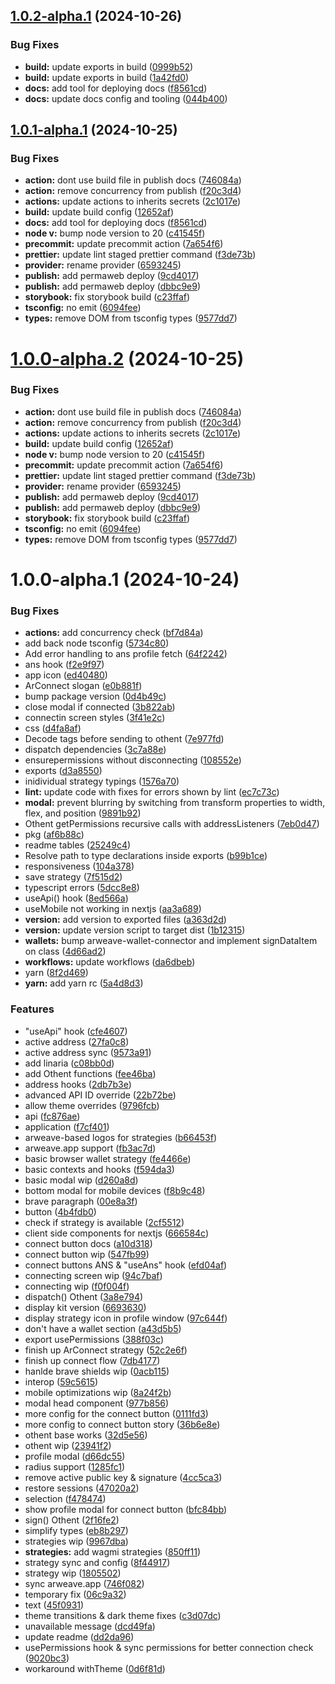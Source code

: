 ## [1.0.2-alpha.1](https://github.com/project-kardeshev/ao-wallet-kit/compare/v1.0.1...v1.0.2-alpha.1) (2024-10-26)

### Bug Fixes

- **build:** update exports in build ([0999b52](https://github.com/project-kardeshev/ao-wallet-kit/commit/0999b52f964ca95324caf34e22518b4bbfac062d))
- **build:** update exports in build ([1a42fd0](https://github.com/project-kardeshev/ao-wallet-kit/commit/1a42fd08b8347e1328bc87d02065f52a7ed27584))
- **docs:** add tool for deploying docs ([f8561cd](https://github.com/project-kardeshev/ao-wallet-kit/commit/f8561cde8527787ddfeed48fc96d3e83f454524f))
- **docs:** update docs config and tooling ([044b400](https://github.com/project-kardeshev/ao-wallet-kit/commit/044b400b2108c05e6c62b50df303fdd41afeab02))

## [1.0.1-alpha.1](https://github.com/project-kardeshev/ao-wallet-kit/compare/v1.0.0...v1.0.1-alpha.1) (2024-10-25)

### Bug Fixes

- **action:** dont use build file in publish docs ([746084a](https://github.com/project-kardeshev/ao-wallet-kit/commit/746084a3bc8ccf59f460de9c371c247552a45aff))
- **action:** remove concurrency from publish ([f20c3d4](https://github.com/project-kardeshev/ao-wallet-kit/commit/f20c3d40069a4efe8f9499bb6eede538bedd6a70))
- **actions:** update actions to inherits secrets ([2c1017e](https://github.com/project-kardeshev/ao-wallet-kit/commit/2c1017e14e998c8d045bfae5dea45473b18dfda7))
- **build:** update build config ([12652af](https://github.com/project-kardeshev/ao-wallet-kit/commit/12652af731fe0394b3f5ea812e9f4ab132545fd4))
- **docs:** add tool for deploying docs ([f8561cd](https://github.com/project-kardeshev/ao-wallet-kit/commit/f8561cde8527787ddfeed48fc96d3e83f454524f))
- **node v:** bump node version to 20 ([c41545f](https://github.com/project-kardeshev/ao-wallet-kit/commit/c41545fac14f48cc89597a6a01308c802a490e04))
- **precommit:** update precommit action ([7a654f6](https://github.com/project-kardeshev/ao-wallet-kit/commit/7a654f69da2d46e7ba416cd5d7812ba51f22d033))
- **prettier:** update lint staged prettier command ([f3de73b](https://github.com/project-kardeshev/ao-wallet-kit/commit/f3de73b589d62b86d09c51af154412e2cace8d9b))
- **provider:** rename provider ([6593245](https://github.com/project-kardeshev/ao-wallet-kit/commit/6593245451ae96a5c8f6d561725f7a9170796976))
- **publish:** add permaweb deploy ([9cd4017](https://github.com/project-kardeshev/ao-wallet-kit/commit/9cd4017bf34aebf3398cdb4f7ed51b959318c903))
- **publish:** add permaweb deploy ([dbbc9e9](https://github.com/project-kardeshev/ao-wallet-kit/commit/dbbc9e95e4dfe4e978f67b2ec99706224be7bc67))
- **storybook:** fix storybook build ([c23ffaf](https://github.com/project-kardeshev/ao-wallet-kit/commit/c23ffaf14d130cebe26bdad59ec632199fd9a481))
- **tsconfig:** no emit ([6094fee](https://github.com/project-kardeshev/ao-wallet-kit/commit/6094fee108b2d04aa27728484f061a028a70318b))
- **types:** remove DOM from tsconfig types ([9577dd7](https://github.com/project-kardeshev/ao-wallet-kit/commit/9577dd76bc68431c139bc132f95fac31e37ec2bd))

# [1.0.0-alpha.2](https://github.com/project-kardeshev/ao-wallet-kit/compare/v1.0.0-alpha.1...v1.0.0-alpha.2) (2024-10-25)

### Bug Fixes

- **action:** dont use build file in publish docs ([746084a](https://github.com/project-kardeshev/ao-wallet-kit/commit/746084a3bc8ccf59f460de9c371c247552a45aff))
- **action:** remove concurrency from publish ([f20c3d4](https://github.com/project-kardeshev/ao-wallet-kit/commit/f20c3d40069a4efe8f9499bb6eede538bedd6a70))
- **actions:** update actions to inherits secrets ([2c1017e](https://github.com/project-kardeshev/ao-wallet-kit/commit/2c1017e14e998c8d045bfae5dea45473b18dfda7))
- **build:** update build config ([12652af](https://github.com/project-kardeshev/ao-wallet-kit/commit/12652af731fe0394b3f5ea812e9f4ab132545fd4))
- **node v:** bump node version to 20 ([c41545f](https://github.com/project-kardeshev/ao-wallet-kit/commit/c41545fac14f48cc89597a6a01308c802a490e04))
- **precommit:** update precommit action ([7a654f6](https://github.com/project-kardeshev/ao-wallet-kit/commit/7a654f69da2d46e7ba416cd5d7812ba51f22d033))
- **prettier:** update lint staged prettier command ([f3de73b](https://github.com/project-kardeshev/ao-wallet-kit/commit/f3de73b589d62b86d09c51af154412e2cace8d9b))
- **provider:** rename provider ([6593245](https://github.com/project-kardeshev/ao-wallet-kit/commit/6593245451ae96a5c8f6d561725f7a9170796976))
- **publish:** add permaweb deploy ([9cd4017](https://github.com/project-kardeshev/ao-wallet-kit/commit/9cd4017bf34aebf3398cdb4f7ed51b959318c903))
- **publish:** add permaweb deploy ([dbbc9e9](https://github.com/project-kardeshev/ao-wallet-kit/commit/dbbc9e95e4dfe4e978f67b2ec99706224be7bc67))
- **storybook:** fix storybook build ([c23ffaf](https://github.com/project-kardeshev/ao-wallet-kit/commit/c23ffaf14d130cebe26bdad59ec632199fd9a481))
- **tsconfig:** no emit ([6094fee](https://github.com/project-kardeshev/ao-wallet-kit/commit/6094fee108b2d04aa27728484f061a028a70318b))
- **types:** remove DOM from tsconfig types ([9577dd7](https://github.com/project-kardeshev/ao-wallet-kit/commit/9577dd76bc68431c139bc132f95fac31e37ec2bd))

# 1.0.0-alpha.1 (2024-10-24)

### Bug Fixes

- **actions:** add concurrency check ([bf7d84a](https://github.com/project-kardeshev/ao-wallet-kit/commit/bf7d84a3606c21d65910b5a8f96e7c451aac0d15))
- add back node tsconfig ([5734c80](https://github.com/project-kardeshev/ao-wallet-kit/commit/5734c800cc99e8f0d2605446b302a3c629329c2c))
- Add error handling to ans profile fetch ([64f2242](https://github.com/project-kardeshev/ao-wallet-kit/commit/64f22426aaf10ce471218ef6f000bfa1c9f2260b))
- ans hook ([f2e9f97](https://github.com/project-kardeshev/ao-wallet-kit/commit/f2e9f9722ba1b0573f2efc01918e47f7231a1913))
- app icon ([ed40480](https://github.com/project-kardeshev/ao-wallet-kit/commit/ed40480a8c20351b43471fd6a4d51692e457ac33))
- ArConnect slogan ([e0b881f](https://github.com/project-kardeshev/ao-wallet-kit/commit/e0b881f01841bbba1b50ce1b306388ce86055392))
- bump package version ([0d4b49c](https://github.com/project-kardeshev/ao-wallet-kit/commit/0d4b49c98cc9a34242b4b8e1ddc79d349156f7c7))
- close modal if connected ([3b822ab](https://github.com/project-kardeshev/ao-wallet-kit/commit/3b822ab3d789f468631f9d2183e148141aadc63b))
- connectin screen styles ([3f41e2c](https://github.com/project-kardeshev/ao-wallet-kit/commit/3f41e2c958e9966c240854e6026286dbe4261f1f))
- css ([d4fa8af](https://github.com/project-kardeshev/ao-wallet-kit/commit/d4fa8afc45c8a4803c36678436a87bea444ee177))
- Decode tags before sending to othent ([7e977fd](https://github.com/project-kardeshev/ao-wallet-kit/commit/7e977fd13b30411b13fa16044b5f30d25ceaf675))
- dispatch dependencies ([3c7a88e](https://github.com/project-kardeshev/ao-wallet-kit/commit/3c7a88e687fe5d9934c3cf599a6aae34145449bd))
- ensurepermissions without disconnecting ([108552e](https://github.com/project-kardeshev/ao-wallet-kit/commit/108552e4991a6f185006160a88a7683835b033a2))
- exports ([d3a8550](https://github.com/project-kardeshev/ao-wallet-kit/commit/d3a85503e5a9b45a9d0e245749ca74e2a467420d))
- inidividual strategy typings ([1576a70](https://github.com/project-kardeshev/ao-wallet-kit/commit/1576a70a078868d66313e8ea0e171ec2c232da18))
- **lint:** update code with fixes for errors shown by lint ([ec7c73c](https://github.com/project-kardeshev/ao-wallet-kit/commit/ec7c73c55f5f901ab239d7bb8a9d9d63f31aded7))
- **modal:** prevent blurring by switching from transform properties to width, flex, and position ([9891b92](https://github.com/project-kardeshev/ao-wallet-kit/commit/9891b9280619046d680aedf5dfb73e8b98cd0be0))
- Othent getPermissions recursive calls with addressListeners ([7eb0d47](https://github.com/project-kardeshev/ao-wallet-kit/commit/7eb0d47f147c6f6e580d6f17d986d62d3f3f16fd))
- pkg ([af6b88c](https://github.com/project-kardeshev/ao-wallet-kit/commit/af6b88c9b3123ee59975aada7828d29a3d4fc0a0))
- readme tables ([25249c4](https://github.com/project-kardeshev/ao-wallet-kit/commit/25249c4df38b6ddffe40102ac0a0b3b998935ae7))
- Resolve path to type declarations inside exports ([b99b1ce](https://github.com/project-kardeshev/ao-wallet-kit/commit/b99b1ce4b8132bf7651f85f6d2c87bdc0bf56285))
- responsiveness ([104a378](https://github.com/project-kardeshev/ao-wallet-kit/commit/104a3780764427b4e69ca04707d3e10f1e4741ff))
- save strategy ([7f515d2](https://github.com/project-kardeshev/ao-wallet-kit/commit/7f515d2d58d45c8035b768f643cce2f398c2c718))
- typescript errors ([5dcc8e8](https://github.com/project-kardeshev/ao-wallet-kit/commit/5dcc8e892633bb4b750a2209be30768e01e711a6))
- useApi() hook ([8ed566a](https://github.com/project-kardeshev/ao-wallet-kit/commit/8ed566af60f1bf153b33fb83b0a8e17775c3b28e))
- useMobile not working in nextjs ([aa3a689](https://github.com/project-kardeshev/ao-wallet-kit/commit/aa3a689c4c5a5012778ba530027b41aacc9fd252))
- **version:** add version to exported files ([a363d2d](https://github.com/project-kardeshev/ao-wallet-kit/commit/a363d2da08b84eca5fbf4faf45932495254c43a7))
- **version:** update version script to target dist ([1b12315](https://github.com/project-kardeshev/ao-wallet-kit/commit/1b123153e72967ca19781ecbab02b4e39035f7c9))
- **wallets:** bump arweave-wallet-connector and implement signDataItem on class ([4d66ad2](https://github.com/project-kardeshev/ao-wallet-kit/commit/4d66ad20e8ca1123246139dd79ce4cc7d2b1a37c))
- **workflows:** update workflows ([da6dbeb](https://github.com/project-kardeshev/ao-wallet-kit/commit/da6dbeb77664c584879bf1bc21b007eb4f1e08d8))
- yarn ([8f2d469](https://github.com/project-kardeshev/ao-wallet-kit/commit/8f2d4697197e8e9d852043d67d3685ab6915ce0e))
- **yarn:** add yarn rc ([5a4d8d3](https://github.com/project-kardeshev/ao-wallet-kit/commit/5a4d8d3760b83c5aeca91a15dddc452a55986564))

### Features

- "useApi" hook ([cfe4607](https://github.com/project-kardeshev/ao-wallet-kit/commit/cfe4607b62064ff52a0d64b2fd868e2f6da421ff))
- active address ([27fa0c8](https://github.com/project-kardeshev/ao-wallet-kit/commit/27fa0c8be7be5d3a8c86f2265fee67df80711699))
- active address sync ([9573a91](https://github.com/project-kardeshev/ao-wallet-kit/commit/9573a91bef31d1931d831f826d258d2900277cb2))
- add linaria ([c08bb0d](https://github.com/project-kardeshev/ao-wallet-kit/commit/c08bb0d71fc310dcfc00f92f40834e12278af527))
- add Othent functions ([fee46ba](https://github.com/project-kardeshev/ao-wallet-kit/commit/fee46bade49ab87b5fd35f9c48c3948bcbe4f25e))
- address hooks ([2db7b3e](https://github.com/project-kardeshev/ao-wallet-kit/commit/2db7b3ebcbc9327ecb25b46b2b045da94bd98cef))
- advanced API ID override ([22b72be](https://github.com/project-kardeshev/ao-wallet-kit/commit/22b72bed7905a2922892b630d82b8d18b3d1075d))
- allow theme overrides ([9796fcb](https://github.com/project-kardeshev/ao-wallet-kit/commit/9796fcbe6f3120d06765e8200d7fd0fb9baa2137))
- api ([fc876ae](https://github.com/project-kardeshev/ao-wallet-kit/commit/fc876ae8245143a0c4b2fba34c472188f62c607a))
- application ([f7cf401](https://github.com/project-kardeshev/ao-wallet-kit/commit/f7cf4017914a670a2f22d360ec2007dc92abe0f9))
- arweave-based logos for strategies ([b66453f](https://github.com/project-kardeshev/ao-wallet-kit/commit/b66453f913adb47e5519c6412a32651fb3da918a))
- arweave.app support ([fb3ac7d](https://github.com/project-kardeshev/ao-wallet-kit/commit/fb3ac7d8b889720e4bf194034774f06bcd6ab2d7))
- basic browser wallet strategy ([fe4466e](https://github.com/project-kardeshev/ao-wallet-kit/commit/fe4466e1f8c1576fec4e47bfa328c1fe9a98d513))
- basic contexts and hooks ([f594da3](https://github.com/project-kardeshev/ao-wallet-kit/commit/f594da3fb6c506f8763aa16c4f286944ca9b2ad1))
- basic modal wip ([d260a8d](https://github.com/project-kardeshev/ao-wallet-kit/commit/d260a8db82969c3c08af93ee7ce82122762e3de1))
- bottom modal for mobile devices ([f8b9c48](https://github.com/project-kardeshev/ao-wallet-kit/commit/f8b9c488c297f842b6dcfe662afb849fd1fe352b))
- brave paragraph ([00e8a3f](https://github.com/project-kardeshev/ao-wallet-kit/commit/00e8a3f62ac004daae38811ac687d9cae89c1269))
- button ([4b4fdb0](https://github.com/project-kardeshev/ao-wallet-kit/commit/4b4fdb0438fa0da0dddd0aded9d628ab0a15ef4a))
- check if strategy is available ([2cf5512](https://github.com/project-kardeshev/ao-wallet-kit/commit/2cf55125725e4660d7996b43c3ab38417d5d7cbe))
- client side components for nextjs ([666584c](https://github.com/project-kardeshev/ao-wallet-kit/commit/666584c4378d3d346e6aec444383333ea1950088))
- connect button docs ([a10d318](https://github.com/project-kardeshev/ao-wallet-kit/commit/a10d31815949a7c8777297e4e5b0899dabf90479))
- connect button wip ([547fb99](https://github.com/project-kardeshev/ao-wallet-kit/commit/547fb99c00a6e6ff147a195eee5a759868f432c8))
- connect buttons ANS & "useAns" hook ([efd04af](https://github.com/project-kardeshev/ao-wallet-kit/commit/efd04af4c267f35dde41f9530b0a9d79c5d097d8))
- connecting screen wip ([94c7baf](https://github.com/project-kardeshev/ao-wallet-kit/commit/94c7bafb3fba770e0eeddb5bcabefbbbf2ed94f4))
- connecting wip ([f0f004f](https://github.com/project-kardeshev/ao-wallet-kit/commit/f0f004f6da7fe9f04edb045bfffc8bb155a32069))
- dispatch() Othent ([3a8e794](https://github.com/project-kardeshev/ao-wallet-kit/commit/3a8e79431e4e6a42b66bc2a0742306c5beb53600))
- display kit version ([6693630](https://github.com/project-kardeshev/ao-wallet-kit/commit/66936308e13b56aaaff9185198ac24e94dfe6b7d))
- display strategy icon in profile window ([97c644f](https://github.com/project-kardeshev/ao-wallet-kit/commit/97c644f937ada26f751afdd1b1684f4619b4f163))
- don't have a wallet section ([a43d5b5](https://github.com/project-kardeshev/ao-wallet-kit/commit/a43d5b541b3ac2c7fabfa9daafe37a24f1b8df27))
- export usePermissions ([388f03c](https://github.com/project-kardeshev/ao-wallet-kit/commit/388f03ce1215fa02ed53d4105369cafb5b9cb01d))
- finish up ArConnect strategy ([52c2e6f](https://github.com/project-kardeshev/ao-wallet-kit/commit/52c2e6f161f9ac6c5e816fb5641e77aea9c49e10))
- finish up connect flow ([7db4177](https://github.com/project-kardeshev/ao-wallet-kit/commit/7db4177bb7081d65a5bea0145dcb62ea70e381b1))
- hanlde brave shields wip ([0acb115](https://github.com/project-kardeshev/ao-wallet-kit/commit/0acb1156b62b5edc5cafd466eb43d5c5ff16c331))
- interop ([59c5615](https://github.com/project-kardeshev/ao-wallet-kit/commit/59c561514fc8e53f86ba2c572d48a3355e845009))
- mobile optimizations wip ([8a24f2b](https://github.com/project-kardeshev/ao-wallet-kit/commit/8a24f2b7d107d682819d89cf0cfd17bf133ac942))
- modal head component ([977b856](https://github.com/project-kardeshev/ao-wallet-kit/commit/977b8569a80efe9d12b6ab003a21ec2090976843))
- more config for the connect button ([0111fd3](https://github.com/project-kardeshev/ao-wallet-kit/commit/0111fd33f1f59c1117212d1a57bcc5a83ddbe1aa))
- more config to connect button story ([36b6e8e](https://github.com/project-kardeshev/ao-wallet-kit/commit/36b6e8ef2e191ce711a8931ac91b27ca353c4135))
- othent base works ([32d5e56](https://github.com/project-kardeshev/ao-wallet-kit/commit/32d5e563bf21919fd86a29e7e2725e9fd35fd6d3))
- othent wip ([23941f2](https://github.com/project-kardeshev/ao-wallet-kit/commit/23941f2494443c9df0c63515ff45439f2e93ea22))
- profile modal ([d66dc55](https://github.com/project-kardeshev/ao-wallet-kit/commit/d66dc55c9ba04eea26c445c14ca6032699f97956))
- radius support ([1285fc1](https://github.com/project-kardeshev/ao-wallet-kit/commit/1285fc12f01172c6206c4356b534a4a4531640e9))
- remove active public key & signature ([4cc5ca3](https://github.com/project-kardeshev/ao-wallet-kit/commit/4cc5ca308ff989e4132a4b84dc64a32041d24dae))
- restore sessions ([47020a2](https://github.com/project-kardeshev/ao-wallet-kit/commit/47020a263c5612b2dda3fbdd5832606f25156ca4))
- selection ([f478474](https://github.com/project-kardeshev/ao-wallet-kit/commit/f4784741797eec580008bd242840b908b9405b4d))
- show profile modal for connect button ([bfc84bb](https://github.com/project-kardeshev/ao-wallet-kit/commit/bfc84bb5ee7560d936fa963e769af331d107203e))
- sign() Othent ([2f16fe2](https://github.com/project-kardeshev/ao-wallet-kit/commit/2f16fe278792f23e2dc886a27002c82e0edb893b))
- simplify types ([eb8b297](https://github.com/project-kardeshev/ao-wallet-kit/commit/eb8b297f6dec572f716f15c0464961586b38bfbf))
- strategies wip ([9967dba](https://github.com/project-kardeshev/ao-wallet-kit/commit/9967dba4d546b9944c38057b28234071d6e578c7))
- **strategies:** add wagmi strategies ([850ff11](https://github.com/project-kardeshev/ao-wallet-kit/commit/850ff1106c16b2aad2f0c0194aea2b539d22749d))
- strategy sync and config ([8f44917](https://github.com/project-kardeshev/ao-wallet-kit/commit/8f449176b9a21f6ed74d806f0fff280fae10b488))
- strategy wip ([1805502](https://github.com/project-kardeshev/ao-wallet-kit/commit/18055029b561963013596198f89820afcc272e46))
- sync arweave.app ([746f082](https://github.com/project-kardeshev/ao-wallet-kit/commit/746f08232b4426a85222a44706361914963fc3cc))
- temporary fix ([06c9a32](https://github.com/project-kardeshev/ao-wallet-kit/commit/06c9a3249c19146bf4d4a9ee597a76dfc44c6a65))
- text ([45f0931](https://github.com/project-kardeshev/ao-wallet-kit/commit/45f0931eae1d902acc7ad3580f6f271d1842c828))
- theme transitions & dark theme fixes ([c3d07dc](https://github.com/project-kardeshev/ao-wallet-kit/commit/c3d07dce4000f7490c35e844c10f21b224a12c00))
- unavailable message ([dcd49fa](https://github.com/project-kardeshev/ao-wallet-kit/commit/dcd49fa77fd583b7854cedea9201ce7ef3d0e223))
- update readme ([dd2da96](https://github.com/project-kardeshev/ao-wallet-kit/commit/dd2da96ea352f7cbde456f4a8077cd7be7a8dadd))
- usePermissions hook & sync permissions for better connection check ([9020bc3](https://github.com/project-kardeshev/ao-wallet-kit/commit/9020bc38ba1e24a5e4317d685e3eb6c9957a62b5))
- workaround withTheme ([0d6f81d](https://github.com/project-kardeshev/ao-wallet-kit/commit/0d6f81da01dfec278ee7063a6ce5a267dc328aa5))
